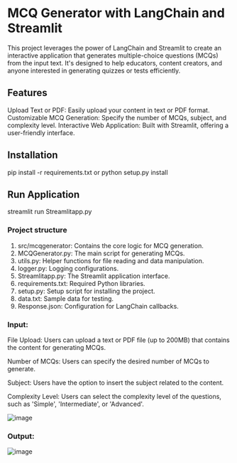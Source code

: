 # MCQ Generator with LangChain and Streamlit

This project leverages the power of LangChain and Streamlit to create an interactive application that generates multiple-choice questions (MCQs) from the input text. It's designed to help educators, content creators, and anyone interested in generating quizzes or tests efficiently.

## Features
Upload Text or PDF: Easily upload your content in text or PDF format.
Customizable MCQ Generation: Specify the number of MCQs, subject, and complexity level.
Interactive Web Application: Built with Streamlit, offering a user-friendly interface.

## Installation
pip install -r requirements.txt
or
python setup.py install

## Run Application
streamlit run Streamlitapp.py

### Project structure 
1) src/mcqgenerator: Contains the core logic for MCQ generation.
2) MCQGenerator.py: The main script for generating MCQs.
3) utils.py: Helper functions for file reading and data manipulation.
4) logger.py: Logging configurations.
5) Streamlitapp.py: The Streamlit application interface.
6) requirements.txt: Required Python libraries.
7) setup.py: Setup script for installing the project.
8) data.txt: Sample data for testing.
9) Response.json: Configuration for LangChain callbacks.

### Input:
File Upload: Users can upload a text or PDF file (up to 200MB) that contains the content for generating MCQs.

Number of MCQs: Users can specify the desired number of MCQs to generate.

Subject: Users have the option to insert the subject related to the content.

Complexity Level: Users can select the complexity level of the questions, such as 'Simple', 'Intermediate', or 'Advanced'.

![image](https://github.com/lasyaMundrathi/MCQgen/assets/98383338/b7f0ad91-d560-4a1d-8880-b3f99037da73)



### Output:
![image](https://github.com/lasyaMundrathi/MCQgen/assets/98383338/98f3f6bf-7300-47ac-a175-ec30217801b1)
